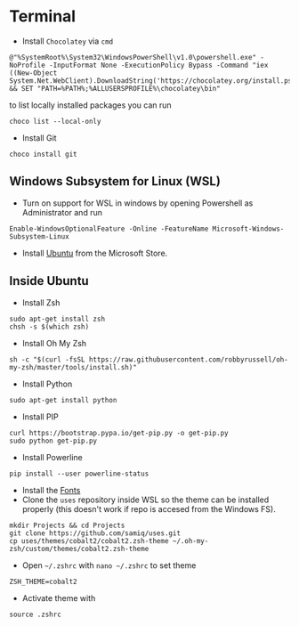 # Terminal

- Install `Chocolatey` via `cmd`

```
@"%SystemRoot%\System32\WindowsPowerShell\v1.0\powershell.exe" -NoProfile -InputFormat None -ExecutionPolicy Bypass -Command "iex ((New-Object System.Net.WebClient).DownloadString('https://chocolatey.org/install.ps1'))" && SET "PATH=%PATH%;%ALLUSERSPROFILE%\chocolatey\bin"
```

to list locally installed packages you can run

```
choco list --local-only
```

- Install Git

```
choco install git
```

## Windows Subsystem for Linux (WSL)

- Turn on support for WSL in windows by opening Powershell as Administrator and run

```
Enable-WindowsOptionalFeature -Online -FeatureName Microsoft-Windows-Subsystem-Linux
```

- Install [Ubuntu](https://www.microsoft.com/en-us/p/ubuntu/9nblggh4msv6) from the Microsoft Store.

## Inside Ubuntu

- Install Zsh

```
sudo apt-get install zsh
chsh -s $(which zsh)
```

- Install Oh My Zsh

```
sh -c "$(curl -fsSL https://raw.githubusercontent.com/robbyrussell/oh-my-zsh/master/tools/install.sh)"
```

- Install Python

```
sudo apt-get install python
```

- Install PIP

```
curl https://bootstrap.pypa.io/get-pip.py -o get-pip.py
sudo python get-pip.py
```

- Install Powerline

```
pip install --user powerline-status
```

- Install the [Fonts](../fonts.md)
- Clone the `uses` repository inside WSL so the theme can be installed properly (this doesn't work if repo is accesed from the Windows FS).

```
mkdir Projects && cd Projects
git clone https://github.com/samiq/uses.git
cp uses/themes/cobalt2/cobalt2.zsh-theme ~/.oh-my-zsh/custom/themes/cobalt2.zsh-theme
```

- Open `~/.zshrc` with `nano ~/.zshrc` to set theme

```
ZSH_THEME=cobalt2
```

- Activate theme with

```
source .zshrc
```
